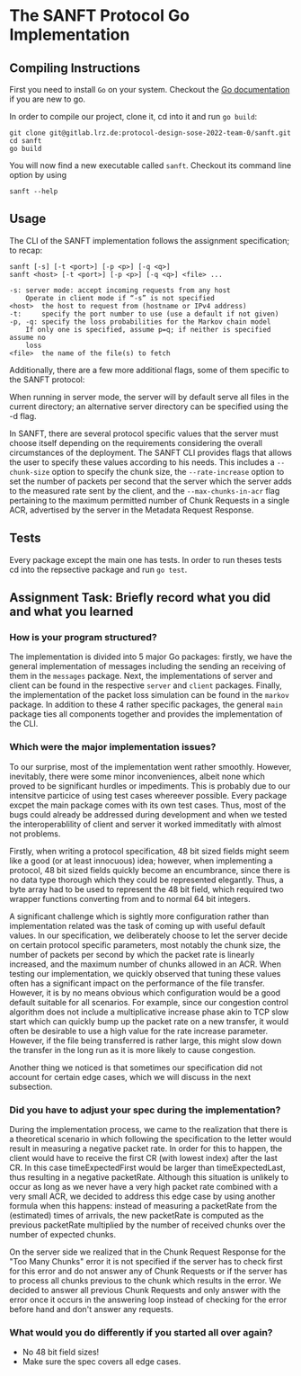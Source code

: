 # The SANFT Protocol Go Implementation

## Compiling Instructions
First you need to install `Go` on your system. Checkout the [Go documentation](https://go.dev/doc/install) if you are new to go.

In order to compile our project, clone it, cd into it and run `go build`:
```shell
git clone git@gitlab.lrz.de:protocol-design-sose-2022-team-0/sanft.git
cd sanft
go build
```
You will now find a new executable called `sanft`. Checkout its command line option by using
```shell
sanft --help
```

## Usage
The CLI of the SANFT implementation follows the assignment specification;
to recap:
```
sanft [-s] [-t <port>] [-p <p>] [-q <q>]
sanft <host> [-t <port>] [-p <p>] [-q <q>] <file> ...

-s:	server mode: accept incoming requests from any host
	Operate in client mode if “-s” is not specified
<host> 	the host to request from (hostname or IPv4 address)
-t: 	specify the port number to use (use a default if not given)
-p, -q:	specify the loss probabilities for the Markov chain model
	If only one is specified, assume p=q; if neither is specified assume no
	loss
<file>	the name of the file(s) to fetch
```
Additionally, there are a few more additional flags, some of them specific to the SANFT protocol:

When running in server mode, the server will by default serve all files in the current directory;
an alternative server directory can be specified using the -d flag.

In SANFT, there are several protocol specific values that the server must choose itself depending
on the requirements considering the overall circumstances of the deployment.
The SANFT CLI provides flags that allows the user to specify these values according to his needs.
This includes a `--chunk-size` option to specify the chunk size, the `--rate-increase` option to 
set the number of packets per second that the server which the server adds to the measured rate sent
by the client, and the `--max-chunks-in-acr` flag pertaining to the maximum permitted number of Chunk Requests
in a single ACR, advertised by the server in the Metadata Request Response.

## Tests
Every package except the main one has tests. In order to run theses tests cd into the repsective package and run `go test`.

## Assignment Task: Briefly record what you did and what you learned
### How is your program structured?
The implementation is divided into 5 major Go packages: firstly, we have the general implementation of messages
including the sending an receiving of them in the `messages` package. Next, the implementations 
of server and client can be found in the respective `server` and `client` packages.
Finally, the implementation of the packet loss simulation can be found in the `markov` package.
In addition to these 4 rather specific packages, the general `main` package ties all components together and
provides the implementation of the CLI.

### Which were the major implementation issues?
To our surprise, most of the implementation went rather smoothly. However, inevitably, there were some minor
inconveniences, albeit none which proved to be significant hurdles or impediments.
This is probably due to our intensitve particice of using test cases whereever possible.
Every package excpet the main package comes with its own test cases.
Thus, most of the bugs could already be addressed during development and when we tested the interoperablility of client and server it worked immeditatly with almost not problems.

Firstly, when writing a protocol specification, 48 bit sized fields might seem like a good (or at least innocuous) idea;
however, when implementing a protocol, 48 bit sized fields quickly become an encumbrance, since there is no data type
thorough which they could be represented elegantly.
Thus, a byte array had to be used to represent the 48 bit field, which required two wrapper functions converting from and to normal
64 bit integers.

A significant challenge which is sightly more configuration rather than implementation related was the task of
coming up with useful default values. In our specification, we deliberately choose to let the server decide on certain
protocol specific parameters, most notably the chunk size, the number of packets per second by which the packet rate
is linearly increased, and the maximum number of chunks allowed in an ACR. When testing our implementation, we quickly
observed that tuning these values often has a significant impact on the performance of the file transfer. However, it is
by no means obvious which configuration would be a good default suitable for all scenarios. For example, since our
congestion control algorithm does not include a multiplicative increase phase akin to TCP slow start which can quickly
bump up the packet rate on a new transfer, it would often be desirable to use a high value for the rate increase
parameter.  However, if the file being transferred is rather large, this might slow down the transfer in the long run
as it is more likely to cause congestion.

Another thing we noticed is that sometimes our specification did not account for certain edge cases, which we will
discuss in the next subsection.

### Did you have to adjust your spec during the implementation?
During the implementation process, we came to the realization that there is a theoretical scenario in which following
the specification to the letter would result in measuring a negative packet rate.
In order for this to happen, the client would have to receive the first CR (with lowest index) after the last CR.
In this case timeExpectedFirst would be larger than timeExpectedLast, thus resulting in a negative packetRate.
Although this situation is unlikely to occur as long as we never have a very high packet rate combined with a
very small ACR, we decided to address this edge case by using another formula when this happens: instead of measuring
a packetRate from the (estimated) times of arrivals, the new packetRate is computed as the previous packetRate multiplied
by the number of received chunks over the number of expected chunks.

On the server side we realized that in the Chunk Request Response for the "Too Many Chunks" error it is not specified if the server has to check first for this error and do not answer any of Chunk Requests or if the server has to process all chunks previous to the chunk which results in the error. We decided to answer all previous Chunk Requests and only answer with the error once it occurs in the answering loop instead of checking for the error before hand and don't answer any requests.

### What would you do differently if you started all over again?
* No 48 bit field sizes!
* Make sure the spec covers all edge cases.

